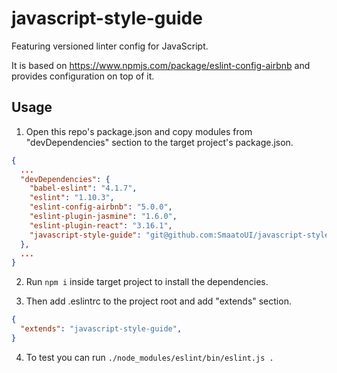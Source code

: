 # javascript-style-guide

Featuring versioned linter config for JavaScript.

It is based on https://www.npmjs.com/package/eslint-config-airbnb and provides configuration on top of it.

## Usage

1. Open this repo's package.json and copy modules from "devDependencies" section to the target project's package.json. 
```json
{
  ...
  "devDependencies": {
    "babel-eslint": "4.1.7",
    "eslint": "1.10.3",
    "eslint-config-airbnb": "5.0.0",
    "eslint-plugin-jasmine": "1.6.0",
    "eslint-plugin-react": "3.16.1",
    "javascript-style-guide": "git@github.com:SmaatoUI/javascript-style-guide.git#v0.0.1"
  },
  ...
}
```

2. Run `npm i` inside target project to install the dependencies.

3. Then add .eslintrc to the project root and add "extends" section.
```json
{
  "extends": "javascript-style-guide",
}
```

4. To test you can run `./node_modules/eslint/bin/eslint.js .`
